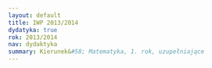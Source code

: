 ```yaml
---
layout: default
title: IWP 2013/2014
dydatyka: true
rok: 2013/2014
nav: dydaktyka
summary: Kierunek&#58; Matematyka, 1. rok, uzupełniające
---
```

